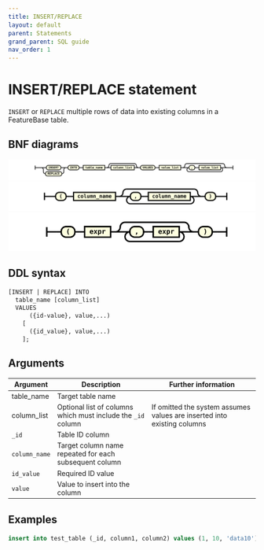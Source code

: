 ```yaml
---
title: INSERT/REPLACE
layout: default
parent: Statements
grand_parent: SQL guide
nav_order: 1
---
```


# INSERT/REPLACE statement

`INSERT` or `REPLACE` multiple rows of data into existing columns in a FeatureBase table.

## BNF diagrams

![expr](/assets/images/sql-guide/insert_stmt.svg)
![expr](/assets/images/sql-guide/column_list.svg)
![expr](/assets/images/sql-guide/value_list.svg)

## DDL syntax

```
[INSERT | REPLACE] INTO
  table_name [column_list]
  VALUES
      ({id-value}, value,...)
    [
      ({id_value}, value,...)
    ];
```

## Arguments

| Argument | Description | Further information |
|---|---|---|
| table_name | Target table name |  |
| column_list | Optional list of columns which must include the `_id` column | If omitted the system assumes values are inserted into existing columns |
| `_id` | Table ID column |  |
| `column_name` | Target column name repeated for each subsequent column |  |
| `id_value` | Required ID value |
| `value` | Value to insert into the column |

## Examples

```sql
insert into test_table (_id, column1, column2) values (1, 10, 'data10'), (2, 10, 'data10');
```
